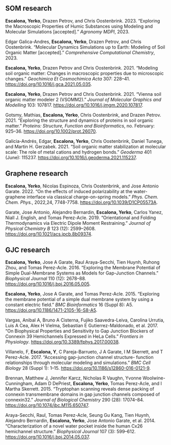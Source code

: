 
## SOM research

**Escalona, Yerko**, Drazen Petrov, and Chris Oostenbrink. 
2023. “<span class="nocase">Exploring the Macroscopic Properties of Humic Substances
using Modeling and Molecular Simulations \[accepted\]</span>.” *Agronomy MDPI*, 2023.

Edgar Galica-Andres, **Escalona, Yerko**, Drazen Petrov, and Chris Oostenbrink. 
“<span class="nocase">Molecular Dynamics Simulations up to Earth: Modeling of Soil Organic Matter \[accepted\]</span>.” *Comprehensive Computational Chemistry*, 2023.

**Escalona, Yerko**, Drazen Petrov and Chris Oostenbrink.
2021. “<span class="nocase">Modeling soil organic matter: Changes
in macroscopic properties due to microscopic changes</span>.”
*Geochimica Et Cosmochimica Acta* 307: 228–41.
<https://doi.org/10.1016/j.gca.2021.05.035>.

**Escalona, Yerko**, Drazen Petrov and Chris Oostenbrink.
2021. “<span class="nocase">Vienna soil organic matter modeler 2
(VSOMM2)</span>.” *Journal of Molecular Graphics and Modelling* 103:
107817. <https://doi.org/10.1016/j.jmgm.2020.107817>.


Gotsmy, Mathias, **Escalona, Yerko**, Chris Oostenbrink, and Drazen Petrov.
2021. “<span class="nocase">Exploring the structure and dynamics of
proteins in soil organic matter</span>.” *Proteins: Structure, Function
and Bioinformatics*, no. February: 925–36.
<https://doi.org/10.1002/prot.26070>.

Galicia-Andrés, Edgar, **Escalona, Yerko**, Chris Oostenbrink, Daniel
Tunega, and Martin H. Gerzabek. 2021. “<span class="nocase">Soil organic
matter stabilization at molecular scale: The role of metal cations and
hydrogen bonds</span>.” *Geoderma* 401 (June): 115237.
<https://doi.org/10.1016/j.geoderma.2021.115237>.

## Graphene research

**Escalona, Yerko**, Nicolas Espinoza, Chris Oostenbrink, and Jose Antonio
Garate. 2022. “<span class="nocase">On the effects of induced
polarizability at the water-graphene interface via classical
charge-on-spring models</span>.” *Phys. Chem. Chem. Phys.*, 2022,24, 7748-7758.
<https://doi.org/10.1039/D1CP05573A>.


Garate, Jose Antonio, Alejandro Bernardin, **Escalona, Yerko**, Carlos
Yanez, Niall J. English, and Tomas Perez-Acle. 2019. “<span
class="nocase">Orientational and Folding Thermodynamics via Electric
Dipole Moment Restraining</span>.” *Journal of Physical Chemistry B* 123
(12): 2599–2608. <https://doi.org/10.1021/acs.jpcb.8b09374>.


## GJC research

**Escalona, Yerko**, Jose A Garate, Raul Araya-Secchi, Tien Huynh, Ruhong
Zhou, and Tomas Perez-Acle. 2016. “<span class="nocase">Exploring the
Membrane Potential of Simple Dual-Membrane Systems as Models for
Gap-Junction Channels</span>.” *Biophysical Journal* 110 (12): 2678–88.
<https://doi.org/10.1016/j.bpj.2016.05.005>.

**Escalona, Yerko**, Jose A Garate, and Tomas Perez-Acle. 2015. “<span
class="nocase">Exploring the membrane potential of a simple dual
membrane system by using a constant electric field</span>.” *BMC
Bioinformatics* 16 (Suppl 8): A5.
<https://doi.org/10.1186/1471-2105-16-S8-A5>.

Vargas, Anibal A, Bruno A Cisterna, Fujiko Saavedra-Leiva, Carolina
Urrutia, Luis A Cea, Alex H Vielma, Sebastian E Gutierrez-Maldonado, et
al. 2017. “<span class="nocase">On Biophysical Properties and
Sensitivity to Gap Junction Blockers of Connexin 39 Hemichannels
Expressed in HeLa Cells</span>.” *Frontiers in Physiology*.
<https://doi.org/10.3389/fphys.2017.00038>.

Villanelo, F, **Escalona, Y**, C Pareja-Barrueto, J A Garate, I M Skerrett,
and T Perez-Acle. 2017. “<span class="nocase">Accessing gap-junction
channel structure- function relationships through molecular modeling and
simulations</span>.” *BMC Cell Biology* 28 (Suppl 1): 1–15.
<https://doi.org/10.1186/s12860-016-0121-9>.

Brennan, Matthew J, Jennifer Karcz, Nicholas R Vaughn, Yvonne
Woolwine-Cunningham, Adam D DePriest, **Escalona, Yerko**, Tomas Perez-Acle,
and I Martha Skerrett. 2015. “<span class="nocase">Tryptophan scanning
reveals dense packing of connexin transmembrane domains in gap junction
channels composed of connexin32</span>.” *Journal of Biological
Chemistry* 290 (28): 17074–84.
<https://doi.org/10.1074/jbc.M115.650747>.

Araya-Secchi, Raul, Tomas Perez-Acle, Seung Gu Kang, Tien Huynh,
Alejandro Bernardin, **Escalona, Yerko**, Jose Antonio Garate, et al. 2014.
“<span class="nocase">Characterization of a novel water pocket inside
the human Cx26 hemichannel structure</span>.” *Biophysical Journal* 107
(3): 599–612. <https://doi.org/10.1016/j.bpj.2014.05.037>.
